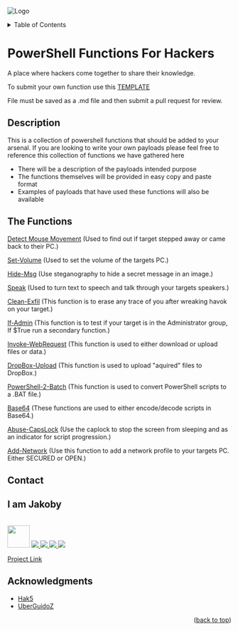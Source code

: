 ![Logo](https://github.com/I-Am-Jakoby/hak5-submissions/blob/main/Assets/logo-170-px.png?raw=true)

<!-- TABLE OF CONTENTS -->
<details>
  <summary>Table of Contents</summary>
  <ol>
    <li><a href="#Description">Description</a></li>
    <li><a href="#The-Functions">The Functions</a></li>
    <li><a href="#Contact">Contact</a></li>
    <li><a href="#Acknowledgments">Acknowledgments</a></li>
  </ol>
</details>

# PowerShell Functions For Hackers

A place where hackers come together to share their knowledge.

To submit your own function use this [TEMPLATE](https://github.com/I-Am-Jakoby/PowerShell-for-Hackers/blob/main/template.md) 

File must be saved as a .md file and then submit a pull request for review.

## Description

This is a collection of powershell functions that should be added to your arsenal. 
If you are looking to write your own payloads 
please feel free to reference this collection of functions we have gathered here

* There will be a description of the payloads intended purpose 
* The functions themselves will be provided in easy copy and paste format 
* Examples of payloads that have used these functions will also be available  

## The Functions

[Detect Mouse Movement](https://github.com/I-Am-Jakoby/PowerShell-for-Hackers/blob/main/Functions/Detect-Mouse-Movement.md)
(Used to find out if target stepped away or came back to their PC.)

[Set-Volume](https://github.com/I-Am-Jakoby/PowerShell-for-Hackers/blob/main/Functions/Set-Volume.md)
(Used to set the volume of the targets PC.)

[Hide-Msg](https://github.com/I-Am-Jakoby/PowerShell-for-Hackers/blob/main/Functions/Hide-Msg.md)
(Use steganography to hide a secret message in an image.)

[Speak](https://github.com/I-Am-Jakoby/PowerShell-for-Hackers/blob/main/Functions/Speak.md)
(Used to turn text to speech and talk through your targets speakers.)

[Clean-Exfil](https://github.com/I-Am-Jakoby/PowerShell-for-Hackers/blob/main/Functions/Clean-Exfil.md)
(This function is to erase any trace of you after wreaking havok on your target.)

[If-Admin](https://github.com/I-Am-Jakoby/PowerShell-for-Hackers/blob/main/Functions/If-Admin.md)
(This function is to test if your target is in the Administrator group, If $True run a secondary function.)

[Invoke-WebRequest](https://github.com/I-Am-Jakoby/PowerShell-for-Hackers/blob/main/Functions/Invoke-WebRequest.md)
(This function is used to either download or upload files or data.)

[DropBox-Upload](https://github.com/I-Am-Jakoby/PowerShell-for-Hackers/blob/main/Functions/DropBox-Upload.md)
(This function is used to upload "aquired" files to DropBox.)

[PowerShell-2-Batch](https://github.com/I-Am-Jakoby/PowerShell-for-Hackers/blob/main/Functions/PowerShell-2-Batch.md)
(This function is used to convert PowerShell scripts to a .BAT file.)

[Base64](https://github.com/I-Am-Jakoby/PowerShell-for-Hackers/blob/main/Functions/B64.md)
(These functions are used to either encode/decode scripts in Base64.)

[Abuse-CapsLock](https://github.com/I-Am-Jakoby/PowerShell-for-Hackers/blob/main/Functions/Abuse-CapsLock.md)
(Use the caplock to stop the screen from sleeping and as an indicator for script progression.)

[Add-Network](https://github.com/I-Am-Jakoby/PowerShell-for-Hackers/blob/main/Functions/Add-Network.md)
(Use this function to add a network profile to your targets PC. Either SECURED or OPEN.)


<!-- CONTACT -->
## Contact

<div><h2>I am Jakoby</h2></div>
  <p><br/>
  
  <img src="https://media.giphy.com/media/VgCDAzcKvsR6OM0uWg/giphy.gif" width="50"> 
  
  <a href="https://github.com/I-Am-Jakoby/">
    <img src="https://img.shields.io/badge/GitHub-I--Am--Jakoby-blue">
  </a>
  
  <a href="https://www.instagram.com/i_am_jakoby/">
    <img src="https://img.shields.io/badge/Instagram-i__am__jakoby-red">
  </a>
  
  <a href="https://twitter.com/I_Am_Jakoby/">
    <img src="https://img.shields.io/badge/Twitter-I__Am__Jakoby-blue">
  </a>
  
  <a href="https://www.youtube.com/c/IamJakoby/">
    <img src="https://img.shields.io/badge/YouTube-I_am_Jakoby-red">
  </a>

  [Project Link](https://github.com/I-Am-Jakoby/PowerShell-for-Hackers)
</p>

<!-- ACKNOWLEDGMENTS -->
## Acknowledgments

* [Hak5](https://hak5.org/)
* [UberGuidoZ](https://github.com/UberGuidoZ)




<p align="right">(<a href="#top">back to top</a>)</p>

